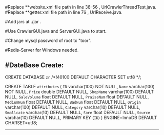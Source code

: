 #Replace **website.xml file path in line 38-56 , UrlCrawlerThreadTest.java.
#Replace **getter.xml file path in line 76 , UrlReceive.java.

#Add jars at ./jar .

#Use CrawlerGUI.java and ServerGUI.java to start.

#Change mysql password of root to "toor".

#Redis-Server for Windows needed.

#DateBase Create:
-------------------------

CREATE DATABASE `zr` /*!40100 DEFAULT CHARACTER SET utf8 */;

CREATE TABLE `attributes` (
  `ID` varchar(100) NOT NULL,
  `Name` varchar(100) NOT NULL,
  `Price` double DEFAULT NULL,
  `ShopName` varchar(100) DEFAULT NULL,
  `SaleVolume` float DEFAULT NULL,
  `PraiseNum` float DEFAULT NULL,
  `MediumNum` float DEFAULT NULL,
  `BadNum` float DEFAULT NULL,
  `Origin` varchar(100) DEFAULT NULL,
  `Category` varchar(10) DEFAULT NULL,
  `Smallcate` varchar(10) DEFAULT NULL,
  `Sore` float DEFAULT NULL,
  `Source` varchar(10) DEFAULT NULL,
  PRIMARY KEY (`ID`)
) ENGINE=InnoDB DEFAULT CHARSET=utf8;

-------------------------
